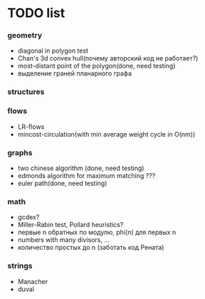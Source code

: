 # TODO list

### geometry
- diagonal in polygon test
- Chan's 3d convex hull(почему авторский код не работает?)
- most-distant point of the polygon(done, need testing)
- выделение граней планарного графа

### structures

### flows
- LR-flows
- mincost-circulation(with min average weight cycle in O(nm))

### graphs
- two chinese algorithm (done, need testing)
- edmonds algorithm for maximum matching ???
- euler path(done, need testing)

### math
- gcdex?
- Miller-Rabin test, Pollard heuristics?
- первые n обратных по модулю, phi(n) для первых n
- numbers with many divisors, ...
- количество простых до n (заботать код Рената)

### strings
- Manacher
- duval
